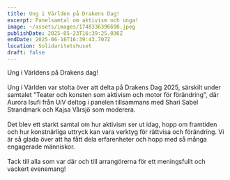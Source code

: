 ```yaml
---
title: Ung i Världen på Drakens Dag!
excerpt: Panelsamtal om aktivism och unga!
image: ~/assets/images/1748336396698.jpeg
publishDate: 2025-05-23T16:39:25.036Z
endDate: 2025-06-16T16:39:43.707Z
location: Solidaritetshuset
draft: false
---
```

<!--StartFragment-->

Ung i Världens på Drakens dag!\
\
Ung i Världen var stolta över att delta på Drakens Dag 2025, särskilt under samtalet "Teater och konsten som aktivism och motor för förändring", där Aurora Isufi från UiV deltog i panelen tillsammans med Shari Sabel Strandmark [](https://www.linkedin.com/in/shari-sabel-strandmark-79a8a1154/)och Kajsa Vårsjö som moderera.\
\
Det blev ett starkt samtal om hur aktivism ser ut idag, hopp om framtiden och hur konstnärliga uttryck kan vara verktyg för rättvisa och förändring. Vi är så glada över att ha fått dela erfarenheter och hopp med så många engagerade människor.\
\
Tack till alla som var där och till arrangörerna för ett meningsfullt och vackert evenemang!

<!--EndFragment-->